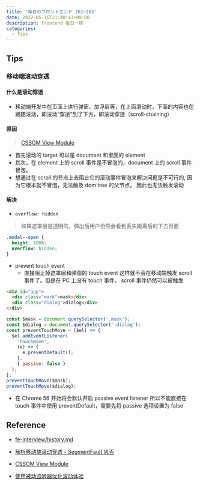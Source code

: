 ```yaml
---
title: '毎日のフロントエンド 261~263'
date: 2022-05-16T21:40:43+09:00
description: frontend 每日一练
categories:
  - Tips
---
```


## Tips

### 移动端滚动穿透

#### 什么是滚动穿透

- 移动端开发中在页面上进行弹窗、加浮层等，在上面滑动时，下面的内容也在跟随滚动，即滚动“穿透”到了下方，即滚动穿透（scroll-chaining）

#### 原因

> [CSSOM View Module](https://www.w3.org/TR/2016/WD-cssom-view-1-20160317/#scrolling-events)

- 首先滚动的 target 可以是 document 和里面的 element
- 其次，在 element 上的 scroll 事件是不冒泡的，document 上的 scroll 事件冒泡。
- 想通过在 scroll 的节点上去阻止它的滚动事件冒泡来解决问题是不可行的, 因为它根本就不冒泡，无法触及 dom tree 的父节点， 因此也无法触发滚动

#### 解决

- `overflow: hidden`

> 如果遮罩层是透明的，弹出后用户仍然会看到丢失距离后的下方页面

```css
.modal--open {
  height: 100%;
  overflow: hidden;
}
```

- prevent touch event
  - 直接阻止掉遮罩层和弹窗的 touch event 这样就不会在移动端触发 scroll 事件了。但是在 PC 上没有 touch 事件， scroll 事件仍然可以被触发

```html
<div id="app">
  <div class="mask">mask</div>
  <div class="dialog">dialog</div>
</div>
```

```js
const $mask = document.querySelector('.mask');
const $dialog = document.querySelector('.dialog');
const preventTouchMove = ($el) => {
  $el.addEventListener(
    'touchmove',
    (e) => {
      e.preventDefault();
    },
    { passive: false }
  );
};
preventTouchMove($mask);
preventTouchMove($dialog);
```

- 在 Chrome 56 开始将会默认开启 passive event listener 所以不能直接在 touch 事件中使用 preventDefault，需要先将 passive 选项设置为 false

## Reference

- [fe-interview/history.md](https://github.com/haizlin/fe-interview/blob/master/category/history.md)

- [解析移动端滚动穿透 - SegmentFault 思否](https://segmentfault.com/a/1190000020321154)

- [CSSOM View Module](https://www.w3.org/TR/2016/WD-cssom-view-1-20160317/#scrolling-events)

- [使用被动监听器优化滚动体验](https://web.dev/uses-passive-event-listeners/)
